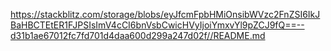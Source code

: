 https://stackblitz.com/storage/blobs/eyJfcmFpbHMiOnsibWVzc2FnZSI6IkJBaHBCTEtER1FJPSIsImV4cCI6bnVsbCwicHVyIjoiYmxvYl9pZCJ9fQ==--d31b1ae67012fc7fd701d4daa600d299a247d02f//README.md